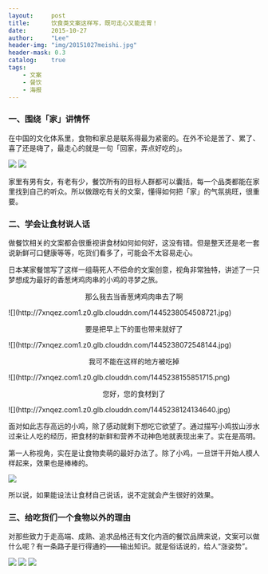 ```yaml
---
layout:     post
title:      饮食类文案这样写，既可走心又能走胃！
date:       2015-10-27
author:     "Lee"
header-img: "img/20151027meishi.jpg"
header-mask: 0.3
catalog:    true
tags:
    - 文案
    - 餐饮
    - 海报
---
```


### 一、围绕「家」讲情怀

在中国的文化体系里，食物和家总是联系得最为紧密的。在外不论是苦了、累了、喜了还是嗨了，最走心的就是一句「回家，弄点好吃的」。

![](http://7xnqez.com1.z0.glb.clouddn.com/1445237699462541.jpg)
![](http://7xnqez.com1.z0.glb.clouddn.com/1445237699362014.jpg)

家里有男有女，有老有少，餐饮所有的目标人群都可以囊括，每一个品类都能在家里找到自己的听众。所以做跟吃有关的文案，懂得如何把「家」的气氛挑旺，很重要。 



### 二、学会让食材说人话

做餐饮相关的文案都会很重视讲食材如何如何好，这没有错。但是整天还是老一套说新鲜可口健康等等，吃货们看多了，可能会不太容易走心。

日本某家餐馆写了这样一组萌死人不偿命的文案创意，视角非常独特，讲述了一只梦想成为最好的香葱烤鸡肉串的小鸡的寻梦之旅。

<p align = "center" >那么我去当香葱烤鸡肉串去了啊</p>
![](http://7xnqez.com1.z0.glb.clouddn.com/1445238054508721.jpg)

<p align = "center" >要是把早上下的蛋也带来就好了</p>
![](http://7xnqez.com1.z0.glb.clouddn.com/1445238072548144.jpg)

<p align = "center" >我可不能在这样的地方被吃掉</p>
![](http://7xnqez.com1.z0.glb.clouddn.com/1445238155851715.png)

<p align = "center" >您好，您的食材到了</p>
![](http://7xnqez.com1.z0.glb.clouddn.com/1445238124134640.jpg)

面对如此志存高远的小鸡，除了感动就剩下想吃它欲望了。通过描写小鸡拔山涉水过来让人吃的经历，把食材的新鲜和营养不动神色地就表现出来了。实在是高明。

第一人称视角，实在是让食物卖萌的最好办法了。除了小鸡，一旦饼干开始人模人样起来，效果也是棒棒的。

![](http://7xnqez.com1.z0.glb.clouddn.com/1445238709683298.jpg)

所以说，如果能设法让食材自己说话，说不定就会产生很好的效果。



### 三、给吃货们一个食物以外的理由

对那些致力于走高端、成熟、追求品格还有文化内涵的餐饮品牌来说，文案可以做什么呢？有一条路子是行得通的——输出知识。就是俗话说的，给人“涨姿势”。



![](http://7xnqez.com1.z0.glb.clouddn.com/1445238235210700.jpg)
![](http://7xnqez.com1.z0.glb.clouddn.com/1445238235966437.jpg)
![](http://7xnqez.com1.z0.glb.clouddn.com/1445238235217581.jpg)
